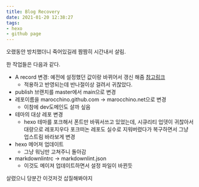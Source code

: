 ```yaml
---
title: Blog Recovery
date: 2021-01-20 12:38:27
tags:
- hexo
- github page
---
```


오랬동안 방치했더니 죽어있길레 짬짬히 시간내서 살림.

한 작업들은 다음과 같다.

- A record 변경: 예전에 설정했던 값이랑 바뀌어서 갱신 해줌 [참고링크](https://docs.github.com/en/github/working-with-github-pages/managing-a-custom-domain-for-your-github-pages-site#configuring-an-apex-domain)
  - 적용하고 반영되는데 반나절이상 걸려서 귀찮았다.
- publish 브랜치를 master에서 main으로 변경
- 레포이름을 marocchino.github.com -> marocchino.net으로 변경
  - 이참에 dev도메인도 살까 싶음
- 테마의 대상 레포 변경
  - hexo 테마를 포크해서 폰트만 바꿔서쓰고 있었는데, 시큐리티 업뎃이 귀찮아서
    대량으로 레포지우다 포크떠논 레포도 실수로 지워버렸다가 복구하면서 그냥
    업스트림 바라보게 변경
- hexo 메어져 업데이트
  - 그냥 워닝만 고쳐주니 돌아감
- markdownlintrc -> markdownlint.json
  - 이것도 메이져 업데이트하면서 설정 파일이 바뀐듯

살렸으니 당분간 이것저것 삽질해봐야지
